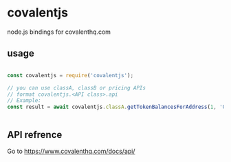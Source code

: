 # covalentjs

node.js bindings for covalenthq.com

## usage

```js

const covalentjs = require('covalentjs');

// you can use classA, classB or pricing APIs
// format covalentjs.<API class>.api
// Example:
const result = await covalentjs.classA.getTokenBalancesForAddress(1, '0x4004AFc68dd8B5483bBaB82C84b81181fCB545B1', { nft: true });



```

## API refrence

Go to https://www.covalenthq.com/docs/api/
